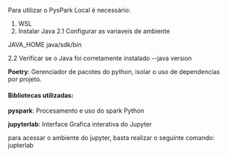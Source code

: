 
Para utilizar o PysPark Local é necessário:

1. WSL
2. Instalar Java
2.1 Configurar as variaveis de ambiente

JAVA_HOME
java/sdk/bin

2.2 Verificar se o Java foi corretamente instalado
--java version


**Poetry**:
Gerenciador de pacotes do python, isolar o uso de dependencias por projeto.

#### Bibliotecas utilizadas:

**pyspark**:
Procesamento e uso do spark Python

**jupyterlab**:
Interface Grafica interativa do Jupyter


para acessar o ambiente do jupyter, basta realizar o seguinte comando:
jupterlab